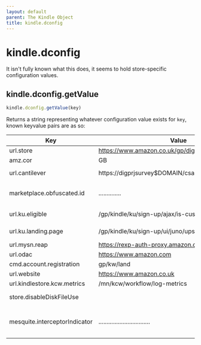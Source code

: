 ```yaml
---
layout: default
parent: The Kindle Object
title: kindle.dconfig
---
```


# kindle.dconfig
It isn't fully known what this does, it seems to hold store-specific configuration values.


## kindle.dconfig.getValue
~~~js
kindle.dconfig.getValue(key)
~~~
Returns a string representing whatever configuration value exists for `key`, known keyvalue pairs are as so:

| Key                           | Value                                                | Dscription                                                                                                                                                                                                                      |
|-------------------------------|------------------------------------------------------|---------------------------------------------------------------------------------------------------------------------------------------------------------------------------------------------------------------------------------|
| url.store                     | https://www.amazon.co.uk/gp/digital/juno/index.html  | Seemingly the URL which the store WAF uses                                                                                                                                                                                      |
| amz.cor                       | GB                                                   | Something todo with CORS???                                                                                                                                                                                                     |
| url.cantilever                | https://digprjsurvey$DOMAIN/csad/workflow/ed89e52d   | $DOMAIN is replaced at runtime, example of a valid url: [`https://digprjsurvey.amazon.com/csad/workflow/ed89e52d`](https://digprjsurvey.amazon.com/csad/workflow/ed89e52d)                                                      |
| marketplace.obfuscated.id     | ..............                                       | 14 character alphanumeric ID of sorts, not sharing it here as it could be sensitive information. Used by whatever `csapp` is                                                                                                    |
| url.ku.eligible               | /gp/kindle/ku/sign-up/ajax/is-customer-eligible      | Relates to `ku`, which is what `kindle unlimited` is sometimes reffered to as internally                                                                                                                                        |
| url.ku.landing.page           | /gp/kindle/ku/sign-up/ui/juno/upsell/ref=            | Relates to `ku`, which is what `kindle unlimited` is sometimes reffered to as internally                                                                                                                                        |
| url.mysn.reap                 | https://rexp-auth-proxy.amazon.cn/social_device_auth | Used by whatever `mysn` is                                                                                                                                                                                                      |
| url.odac                      | https://www.amazon.com                               | Used by whatever `odac` is                                                                                                                                                                                                      |
| cmd.account.registration      | gp/kw/land                                           | Used by whatever `odac` is                                                                                                                                                                                                      |
| url.website                   | https://www.amazon.co.uk                             | Used by `payment` WAF                                                                                                                                                                                                           |
| url.kindlestore.kcw.metrics   | /mn/kcw/workflow/log-metrics                         | Used by `payment` WAF                                                                                                                                                                                                           |
| store.disableDiskFileUse      |                                                      | Returns nothing, makes sense as its output is used in an `if` statement                                                                                                                                                         |
| mesquite.interceptorIndicator | ................................                     | A 32-character alphanumeric ID of sorts, not sharing it here as it could be sensitive. Used by the Kindle store in relation to `getCacheTriggersKey` in which a `hash fragment` is added to the URL for "`cache triggers case`" |
